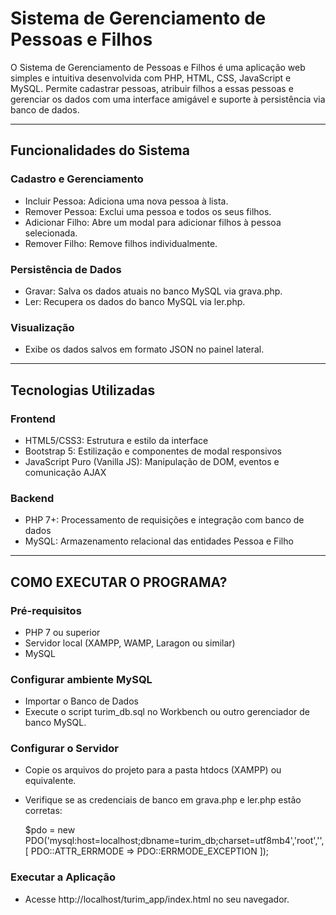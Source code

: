 # Sistema de Gerenciamento de Pessoas e Filhos

O Sistema de Gerenciamento de Pessoas e Filhos é uma aplicação web simples e intuitiva desenvolvida com PHP, HTML, CSS, JavaScript e MySQL.
Permite cadastrar pessoas, atribuir filhos a essas pessoas e gerenciar os dados com uma interface amigável e suporte à persistência via banco de dados.

---

## Funcionalidades do Sistema
### Cadastro e Gerenciamento
- Incluir Pessoa: Adiciona uma nova pessoa à lista.
- Remover Pessoa: Exclui uma pessoa e todos os seus filhos.
- Adicionar Filho: Abre um modal para adicionar filhos à pessoa selecionada.
- Remover Filho: Remove filhos individualmente.

### Persistência de Dados
- Gravar: Salva os dados atuais no banco MySQL via grava.php.
- Ler: Recupera os dados do banco MySQL via ler.php.

### Visualização
- Exibe os dados salvos em formato JSON no painel lateral.

---

## Tecnologias Utilizadas
### Frontend
- HTML5/CSS3: Estrutura e estilo da interface
- Bootstrap 5: Estilização e componentes de modal responsivos
- JavaScript Puro (Vanilla JS): Manipulação de DOM, eventos e comunicação AJAX

### Backend
- PHP 7+: Processamento de requisições e integração com banco de dados
- MySQL: Armazenamento relacional das entidades Pessoa e Filho

---

## COMO EXECUTAR O PROGRAMA?

### Pré-requisitos
- PHP 7 ou superior
- Servidor local (XAMPP, WAMP, Laragon ou similar)
- MySQL

### Configurar ambiente MySQL
- Importar o Banco de Dados
- Execute o script turim_db.sql no Workbench ou outro gerenciador de banco MySQL.

### Configurar o Servidor
- Copie os arquivos do projeto para a pasta htdocs (XAMPP) ou equivalente.
- Verifique se as credenciais de banco em grava.php e ler.php estão corretas:
  
  $pdo = new PDO('mysql:host=localhost;dbname=turim_db;charset=utf8mb4','root','',[
  PDO::ATTR_ERRMODE => PDO::ERRMODE_EXCEPTION
]);

### Executar a Aplicação
- Acesse http://localhost/turim_app/index.html no seu navegador.
